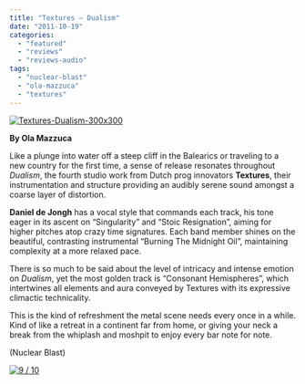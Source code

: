 ```yaml
---
title: "Textures – Dualism"
date: "2011-10-19"
categories: 
  - "featured"
  - "reviews"
  - "reviews-audio"
tags: 
  - "nuclear-blast"
  - "ola-mazzuca"
  - "textures"
---
```


[![](http://www.hellbound.ca/wp-content/uploads/2011/10/Textures-Dualism-300x300.jpg "Textures-Dualism-300x300")](http://www.hellbound.ca/wp-content/uploads/2011/10/Textures-Dualism-300x300.jpg)

**By Ola Mazzuca**

Like a plunge into water off a steep cliff in the Balearics or traveling to a new country for the first time, a sense of release resonates throughout _Dualism_, the fourth studio work from Dutch prog innovators **Textures**, their instrumentation and structure providing an audibly serene sound amongst a coarse layer of distortion.

**Daniel de Jongh** has a vocal style that commands each track, his tone eager in its ascent on “Singularity” and “Stoic Resignation”, aiming for higher pitches atop crazy time signatures. Each band member shines on the beautiful, contrasting instrumental “Burning The Midnight Oil”, maintaining complexity at a more relaxed pace.

There is so much to be said about the level of intricacy and intense emotion on _Dualism_, yet the most golden track is “Consonant Hemispheres”, which intertwines all elements and aura conveyed by Textures with its expressive climactic technicality.

This is the kind of refreshment the metal scene needs every once in a while. Kind of like a retreat in a continent far from home, or giving your neck a break from the whiplash and moshpit to enjoy every bar note for note.

(Nuclear Blast)

[![](http://www.hellbound.ca/wp-content/uploads/2009/05/review9.png "9 / 10")](http://www.hellbound.ca/wp-content/uploads/2009/05/review9.png)
